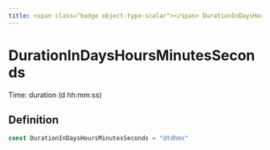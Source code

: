 ```yaml
---
title: <span class="badge object-type-scalar"></span> DurationInDaysHoursMinutesSeconds
---
```

# <span class="badge object-type-scalar"></span> DurationInDaysHoursMinutesSeconds

Time: duration (d hh:mm:ss)

## Definition

```go
const DurationInDaysHoursMinutesSeconds = "dtdhms"
```
